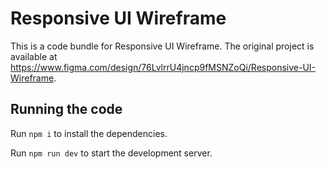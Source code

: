 
  # Responsive UI Wireframe

  This is a code bundle for Responsive UI Wireframe. The original project is available at https://www.figma.com/design/76LvlrrU4jncp9fMSNZoQi/Responsive-UI-Wireframe.

  ## Running the code

  Run `npm i` to install the dependencies.

  Run `npm run dev` to start the development server.
  
